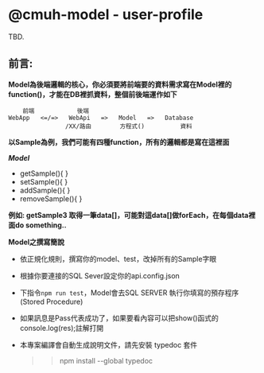 # @cmuh-model - user-profile

TBD.
## 前言:
**Model為後端邏輯的核心，你必須要將前端要的資料需求寫在Model裡的function()，才能在DB裡抓資料，整個前後端運作如下**

```
    前端            後端       
WebApp   <=/=>   WebApi   =>   Model   =>   Database
                /XX/路由        方程式()          資料
```

**以Sample為例，我們可能有四種function，所有的邏輯都是寫在這裡面**

***Model***
* getSample(){ }
* setSample(){ }
* addSample(){ }
* removeSample(){ }

**例如: getSample3 取得一筆data[]，可能對這data[]做forEach，在每個data裡面do something..**

**Model之撰寫簡說**
* 依正規化規則，撰寫你的model、test，改掉所有的Sample字眼
* 根據你要連接的SQL Sever設定你的api.config.json
* 下指令```npm run test```，Model會去SQL SERVER 執行你填寫的預存程序(Stored Procedure)
* 如果訊息是Pass代表成功了，如果要看內容可以把show()函式的console.log(res);註解打開


* 本專案編譯會自動生成說明文件，請先安裝 typedoc 套件
  >> npm install --global typedoc